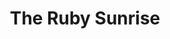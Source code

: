 ---
title: The Ruby Sunrise
year: 2008
opening_date: 2008-02-29
closing_date: 2008-03-15
layout: productions
featured_image: 
image_caption:
image_credit:
playbill: 
category: play
Theatre: Theatre Jacksonville
Venue: Little Theatre
cast:
  Ruby: Miranda Lawson
  Henry: Joseph Walz
  Lois: Marcia Morgen-Cook
  Lulu: Tracy Olin
  Tad Rose: Josh Waller
  Martin Marcus: Roger Lowe
  Suzie Tyrone: Noelle Jaycox
  Paul Benjamin: Joseph Walz
  Ethel Reed: Marcia Morgen-Cook
  Elizabeth Hunter: Miranda Lawson
  Cameraman: Chaz Miller
  Make-up Girl: Jessica Palombo
  Assistant Director: TJ Kline
crew:
  Director: Shirley Sacks
  Technical Direcor: Jeffery L. Wagoner
  Assistant Technical Director: Jeremy Lambeth
  Scenic Design: Kelly J. Wagoner
  Lighting Design: Jeffery L. Wagoner
  Costume Design: Tracy Olin
  Stage Manager: Geoff Weeks
  Assistant Stage Manager: Rhianna Hurt
  Sound Design: 
    - Shirley Sacks
    - Michael Lipp
  Technical Advisor: Sean Olin
  Properties: 
    - Abigail Saenz
    - Mark Stater
    - Kelly J. Wagoner
  Light Board Operation: Gloria Pepe
  Costume Crew: 
    - Sarah-Kate Braddy
    - Colleen Doherty
    - Jessica Judge
  Running Crew: 
    - Greg Odenwald
    - Chaz Miller
    - Abigail Saenz
    - Meon Graham
    - Becca Runyan
    - Janna Pettegrew
  Sound Board Operator: Neal Thorburn
  Set Construction: 
    - Greg Odenwald
    - Mark Stater
    - Rita Ferrar
    - Gloria Pepe
    - John McSweeney
    - Neal Thorburn
    - Chaz Miller
    - Stephen Brazile
    - Phillip Grow
    - Chris Stone
external_links:
---